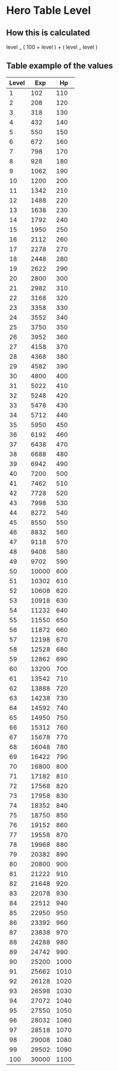 # Hero Table Level

## How this is calculated

level _ ( 100 + level ) + ( level _ level )

## Table example of the values

| Level | Exp   | Hp   |
| ----- | ----- | ---- |
| 1     | 102   | 110  |
| 2     | 208   | 120  |
| 3     | 318   | 130  |
| 4     | 432   | 140  |
| 5     | 550   | 150  |
| 6     | 672   | 160  |
| 7     | 798   | 170  |
| 8     | 928   | 180  |
| 9     | 1062  | 190  |
| 10    | 1200  | 200  |
| 11    | 1342  | 210  |
| 12    | 1488  | 220  |
| 13    | 1638  | 230  |
| 14    | 1792  | 240  |
| 15    | 1950  | 250  |
| 16    | 2112  | 260  |
| 17    | 2278  | 270  |
| 18    | 2448  | 280  |
| 19    | 2622  | 290  |
| 20    | 2800  | 300  |
| 21    | 2982  | 310  |
| 22    | 3168  | 320  |
| 23    | 3358  | 330  |
| 24    | 3552  | 340  |
| 25    | 3750  | 350  |
| 26    | 3952  | 360  |
| 27    | 4158  | 370  |
| 28    | 4368  | 380  |
| 29    | 4582  | 390  |
| 30    | 4800  | 400  |
| 31    | 5022  | 410  |
| 32    | 5248  | 420  |
| 33    | 5478  | 430  |
| 34    | 5712  | 440  |
| 35    | 5950  | 450  |
| 36    | 6192  | 460  |
| 37    | 6438  | 470  |
| 38    | 6688  | 480  |
| 39    | 6942  | 490  |
| 40    | 7200  | 500  |
| 41    | 7462  | 510  |
| 42    | 7728  | 520  |
| 43    | 7998  | 530  |
| 44    | 8272  | 540  |
| 45    | 8550  | 550  |
| 46    | 8832  | 560  |
| 47    | 9118  | 570  |
| 48    | 9408  | 580  |
| 49    | 9702  | 590  |
| 50    | 10000 | 600  |
| 51    | 10302 | 610  |
| 52    | 10608 | 620  |
| 53    | 10918 | 630  |
| 54    | 11232 | 640  |
| 55    | 11550 | 650  |
| 56    | 11872 | 660  |
| 57    | 12198 | 670  |
| 58    | 12528 | 680  |
| 59    | 12862 | 690  |
| 60    | 13200 | 700  |
| 61    | 13542 | 710  |
| 62    | 13888 | 720  |
| 63    | 14238 | 730  |
| 64    | 14592 | 740  |
| 65    | 14950 | 750  |
| 66    | 15312 | 760  |
| 67    | 15678 | 770  |
| 68    | 16048 | 780  |
| 69    | 16422 | 790  |
| 70    | 16800 | 800  |
| 71    | 17182 | 810  |
| 72    | 17568 | 820  |
| 73    | 17958 | 830  |
| 74    | 18352 | 840  |
| 75    | 18750 | 850  |
| 76    | 19152 | 860  |
| 77    | 19558 | 870  |
| 78    | 19968 | 880  |
| 79    | 20382 | 890  |
| 80    | 20800 | 900  |
| 81    | 21222 | 910  |
| 82    | 21648 | 920  |
| 83    | 22078 | 930  |
| 84    | 22512 | 940  |
| 85    | 22950 | 950  |
| 86    | 23392 | 960  |
| 87    | 23838 | 970  |
| 88    | 24288 | 980  |
| 89    | 24742 | 990  |
| 90    | 25200 | 1000 |
| 91    | 25662 | 1010 |
| 92    | 26128 | 1020 |
| 93    | 26598 | 1030 |
| 94    | 27072 | 1040 |
| 95    | 27550 | 1050 |
| 96    | 28032 | 1060 |
| 97    | 28518 | 1070 |
| 98    | 29008 | 1080 |
| 99    | 29502 | 1090 |
| 100   | 30000 | 1100 |
